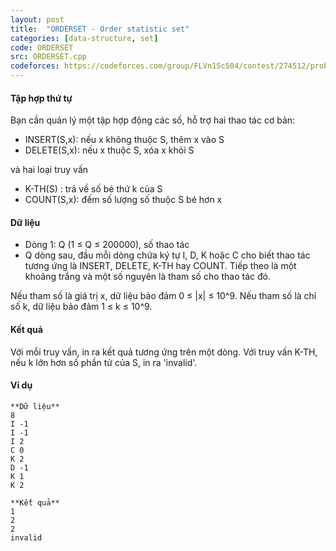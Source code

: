 ```yaml
---
layout: post
title:  "ORDERSET - Order statistic set"
categories: [data-structure, set]
code: ORDERSET
src: ORDERSET.cpp
codeforces: https://codeforces.com/group/FLVn1Sc504/contest/274512/problem/X
---
```




  






#### Tập hợp thứ tự

Bạn cần quản lý một tập hợp động các số, hỗ trợ hai thao tác cơ bản:

*   INSERT(S,x): nếu x không thuộc S, thêm x vào S
*   DELETE(S,x): nếu x thuộc S, xóa x khỏi S

và hai loại truy vấn

*   K-TH(S) : trả về số bé thứ k của S
*   COUNT(S,x): đếm số lượng số thuộc S bé hơn x

#### Dữ liệu

*   Dòng 1: Q (1 ≤ Q ≤ 200000), số thao tác
*   Q dòng sau, đầu mỗi dòng chứa ký tự I, D, K hoặc C cho biết thao tác tương ứng là INSERT, DELETE, K-TH hay COUNT. Tiếp theo là một khoảng trắng và một số nguyên là tham số cho thao tác đó.

Nếu tham số là giá trị x, dữ liệu bảo đảm 0 ≤ |x| ≤ 10^9. Nếu tham số là chỉ số k, dữ liệu bảo đảm 1 ≤ k ≤ 10^9.

#### Kết quả

Với mỗi truy vấn, in ra kết quả tương ứng trên một dòng. Với truy vấn K-TH, nếu k lớn hơn số phần tử của S, in ra 'invalid'.

#### Ví dụ

```
**Dữ liệu**
8
I -1
I -1
I 2
C 0
K 2
D -1
K 1
K 2

**Kết quả**
1
2
2
invalid

```

<!--more-->

